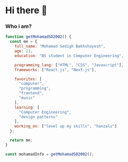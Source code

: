 # Hi there 👋

<!--
**MohamadSD2002/MohamadSD2002** is a ✨ _special_ ✨ repository because its `README.md` (this file) appears on your GitHub profile.

Here are some ideas to get you started:

- 🔭 I’m currently working on ...
- 🌱 I’m currently learning ...
- 👯 I’m looking to collaborate on ...
- 🤔 I’m looking for help with ...
- 💬 Ask me about ...
- 📫 How to reach me: ...
- 😄 Pronouns: ...
- ⚡ Fun fact: ...
-->

### Who i am?

```javascript
function getMohamadSD2002() {
  const me = {
    full_name: "Mohamad Sedigh Bakhshayesh",
    age: 21,
    education: "BS student in Computer Engineering",

    programming_lang: ["HTML", "CSS", "Javascript"],
    frameworks: ["React.js", "Next.js"],

    favorites: [
      "computer",
      "programming",
      "frantend",
      "music"
    ],
    learning: [
      "Computer Engineering",
      "design patterns"
    ],
    working_on: ["level up my skills", "hanzalu"]
  };

  return me;
}

const mohamadInfo = getMohamadSD2002();
```
